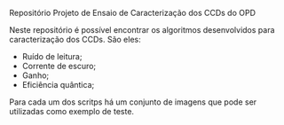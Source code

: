 Repositório Projeto de Ensaio de Caracterização dos CCDs do OPD

Neste repositório é possível encontrar os algoritmos desenvolvidos para caracterização dos CCDs. São eles:
  - Ruído de leitura;
  - Corrente de escuro;
  - Ganho;
  - Eficiência quântica;
  
Para cada um dos scritps há um conjunto de imagens que pode ser utilizadas como exemplo de teste.

